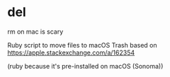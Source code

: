 # del
rm on mac is scary

Ruby script to move files to macOS Trash based on https://apple.stackexchange.com/a/162354

(ruby because it's pre-installed on macOS (Sonoma))